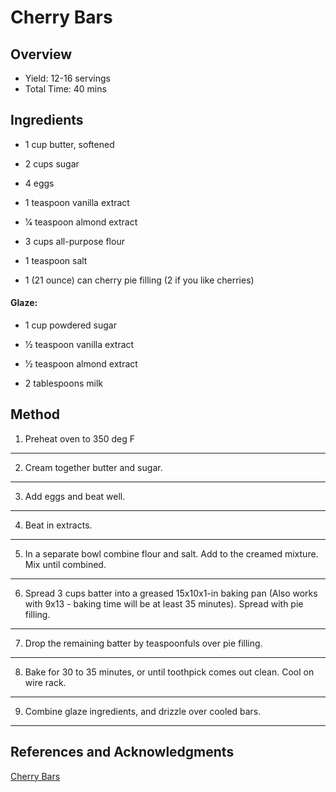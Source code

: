 # Cherry Bars

## Overview

- Yield: 12-16 servings
- Total Time: 40 mins

## Ingredients

- 1 cup butter, softened

- 2 cups sugar

- 4 eggs

- 1 teaspoon vanilla extract

- 1⁄4 teaspoon almond extract

- 3 cups all-purpose flour

- 1 teaspoon salt

- 1 (21 ounce) can cherry pie filling (2 if you like cherries)

#### Glaze:

- 1 cup powdered sugar

- 1⁄2 teaspoon vanilla extract

- 1⁄2 teaspoon almond extract

- 2 tablespoons milk

## Method

1. Preheat oven to 350 deg F
---
2. Cream together butter and sugar.
---
3. Add eggs and beat well.
---
4. Beat in extracts.
---
5. In a separate bowl combine flour and salt. Add to the creamed mixture. Mix until combined.
---
6. Spread 3 cups batter into a greased 15x10x1-in baking pan (Also works with 9x13 - baking time will be at least 35 minutes). Spread with pie filling.
---
7. Drop the remaining batter by teaspoonfuls over pie filling.
---
8. Bake for 30 to 35 minutes, or until toothpick comes out clean. Cool on wire rack.
---
9. Combine glaze ingredients, and drizzle over cooled bars.
---

## References and Acknowledgments

[Cherry Bars](http://www.food.com/recipe/cherry-bars-454939)
